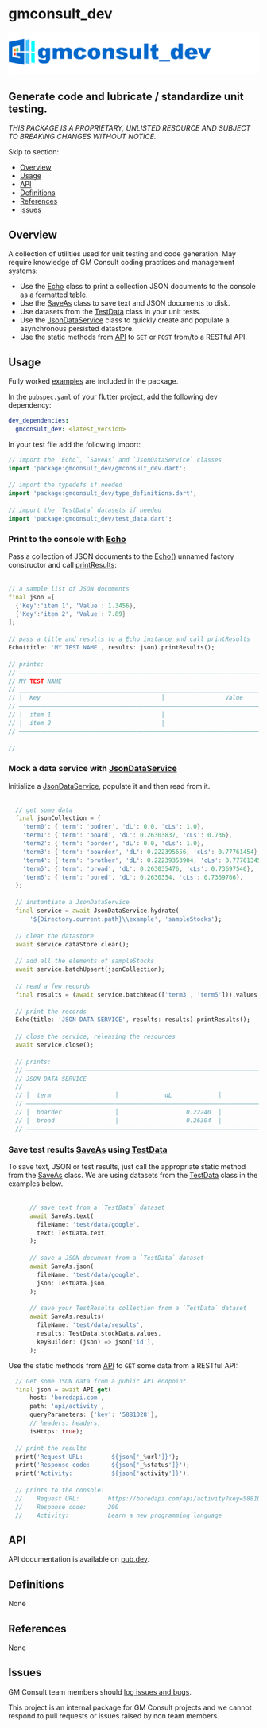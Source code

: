 <!-- 
BSD 3-Clause License
Copyright (c) 2022, GM Consult Pty Ltd
All rights reserved. 
-->

# gmconsult_dev

[![GM Consult Pty Ltd](https://raw.githubusercontent.com/GM-Consult-Pty-Ltd/gmconsult_dev/main/assets/images/gmconsult_dev_header.png?raw=true "GM Consult Pty Ltd")](https://github.com/GM-Consult-Pty-Ltd)
## **Generate code and lubricate / standardize unit testing.**

*THIS PACKAGE IS A PROPRIETARY, UNLISTED RESOURCE AND SUBJECT TO BREAKING CHANGES WITHOUT NOTICE.*

Skip to section:
- [Overview](#overview)
- [Usage](#usage)
- [API](#api)
- [Definitions](#definitions)
- [References](#references)
- [Issues](#issues)

## Overview

A collection of utilities used for unit testing and code generation.  May require knowledge of
GM Consult coding practices and management systems:
* Use the [Echo](https://pub.dev/documentation/gmconsult_dev/latest/gmconsult_dev/Echo-class.html) class to print a collection JSON documents to the console as a formatted table.
* Use the [SaveAs](https://pub.dev/documentation/gmconsult_dev/latest/gmconsult_dev/SaveAs-class.html) class to save text and JSON documents to disk.
* Use datasets from the [TestData](https://pub.dev/documentation/gmconsult_dev/latest/gmconsult_dev/TestData-class.html) class in your unit tests.
* Use the [JsonDataService](https://pub.dev/documentation/gmconsult_dev/latest/gmconsult_dev/JsonDataService-class.html) class to quickly create and populate a asynchronous persisted datastore.
* Use the static methods from [API](https://pub.dev/documentation/gmconsult_dev/latest/gmconsult_dev/SaveAs-class.html) to `GET` or `POST` from/to a RESTful API.

## Usage

Fully worked [examples](https://pub.dev/packages/gmconsult_dev/example) are included in the package.

In the `pubspec.yaml` of your flutter project, add the following dev dependency:

```yaml
dev_dependencies:
  gmconsult_dev: <latest_version>
```

In your test file add the following import:

```dart
// import the `Echo`, `SaveAs` and `JsonDataService` classes
import 'package:gmconsult_dev/gmconsult_dev.dart';

// import the typedefs if needed
import 'package:gmconsult_dev/type_definitions.dart';

// import the `TestData` datasets if needed
import 'package:gmconsult_dev/test_data.dart';
```

### Print to the console with [Echo](https://pub.dev/documentation/gmconsult_dev/latest/gmconsult_dev/Echo-class.html)

Pass a collection of JSON documents to the [Echo()](https://pub.dev/documentation/gmconsult_dev/latest/gmconsult_dev/Echo/Echo.html) unnamed factory constructor and call [printResults](https://pub.dev/documentation/gmconsult_dev/latest/gmconsult_dev/Echo/printResults.html):
```dart

// a sample list of JSON documents
final json =[
  {'Key':'item 1', 'Value': 1.3456},
  {'Key':'item 2', 'Value': 7.89}
];

// pass a title and results to a Echo instance and call printResults
Echo(title: 'MY TEST NAME', results: json).printResults();

// prints:
// —————————————————————————————————————————————————————————————————————————————————
// MY TEST NAME                                                                     
// _________________________________________________________________________________
// │  Key                                  │                 Value                 │
// —————————————————————————————————————————————————————————————————————————————————
// │  item 1                               │                               1.3456  │
// │  item 2                               │                               7.8900  │
// —————————————————————————————————————————————————————————————————————————————————

//
```

### Mock a data service with [JsonDataService](https://pub.dev/documentation/gmconsult_dev/latest/gmconsult_dev/JsonDataService-class.html)

Initialize a [JsonDataService](https://pub.dev/documentation/gmconsult_dev/latest/gmconsult_dev/JsonDataService-class.html), populate it and then read from it.

```dart

  // get some data
  final jsonCollection = {
    'term0': {'term': 'bodrer', 'dL': 0.0, 'cLs': 1.0},
    'term1': {'term': 'board', 'dL': 0.26303837, 'cLs': 0.736},
    'term2': {'term': 'border', 'dL': 0.0, 'cLs': 1.0},
    'term3': {'term': 'boarder', 'dL': 0.222395656, 'cLs': 0.77761454},
    'term4': {'term': 'brother', 'dL': 0.22239353904, 'cLs': 0.7776134576},
    'term5': {'term': 'broad', 'dL': 0.263035476, 'cLs': 0.73697546},
    'term6': {'term': 'bored', 'dL': 0.2630354, 'cLs': 0.7369766},
  };

  // instantiate a JsonDataService
  final service = await JsonDataService.hydrate(
      '${Directory.current.path}\\example', 'sampleStocks');

  // clear the datastore
  await service.dataStore.clear();

  // add all the elements of sampleStocks
  await service.batchUpsert(jsonCollection);

  // read a few records
  final results = (await service.batchRead(['term3', 'term5'])).values.toList();

  // print the records
  Echo(title: 'JSON DATA SERVICE', results: results).printResults();

  // close the service, releasing the resources
  await service.close();

  // prints:
  // ———————————————————————————————————————————————————————————————————————————————————
  // JSON DATA SERVICE                                                                  
  // ___________________________________________________________________________________
  // │  term                  │             dL             │            cLs            │
  // ———————————————————————————————————————————————————————————————————————————————————
  // │  boarder               │                   0.22240  │                  0.77761  │
  // │  broad                 │                   0.26304  │                  0.73698  │
  // ———————————————————————————————————————————————————————————————————————————————————

```

### Save test results [SaveAs](https://pub.dev/documentation/gmconsult_dev/latest/gmconsult_dev/SaveAs-class.html) using [TestData](https://pub.dev/documentation/gmconsult_dev/latest/gmconsult_dev/TestData-class.html)

To save text, JSON or test results, just call the appropriate static method from the [SaveAs](https://pub.dev/documentation/gmconsult_dev/latest/gmconsult_dev/SaveAs-class.html) class. We are using datasets from the [TestData](https://pub.dev/documentation/gmconsult_dev/latest/gmconsult_dev/TestData-class.html) class in the examples below.

```dart

      // save text from a `TestData` dataset
      await SaveAs.text(
        fileName: 'test/data/google',
        text: TestData.text,
      );

      // save a JSON document from a `TestData` dataset
      await SaveAs.json(
        fileName: 'test/data/google',
        json: TestData.json,
      );

      // save your TestResults collection from a `TestData` dataset
      await SaveAs.results(
        fileName: 'test/data/results',
        results: TestData.stockData.values,
        keyBuilder: (json) => json['id'],
      );

```

Use the static methods from [API](https://pub.dev/documentation/gmconsult_dev/latest/gmconsult_dev/API-class.html) to `GET` some data from a RESTful API:

```dart
  // Get some JSON data from a public API endpoint
  final json = await API.get(
      host: 'boredapi.com',
      path: 'api/activity',
      queryParameters: {'key': '5881028'},
      // headers: headers,
      isHttps: true);

  // print the results
  print('Request URL:        ${json['_%url']}');
  print('Response code:      ${json['_%status']}');
  print('Activity:           ${json['activity']}');

  // prints to the console:
  //    Request URL:        https://boredapi.com/api/activity?key=5881028
  //    Response code:      200
  //    Activity:           Learn a new programming language
```

## API

API documentation is available on [pub.dev](https://pub.dev/documentation/gmconsult_dev/latest/).

## Definitions

None

## References

None

## Issues

GM Consult team members should [log issues and bugs](https://github.com/GM-Consult-Pty-Ltd/gmconsult_dev/issues).  

This project is an internal package for GM Consult projects and we cannot respond to pull requests or issues raised by non team members.


